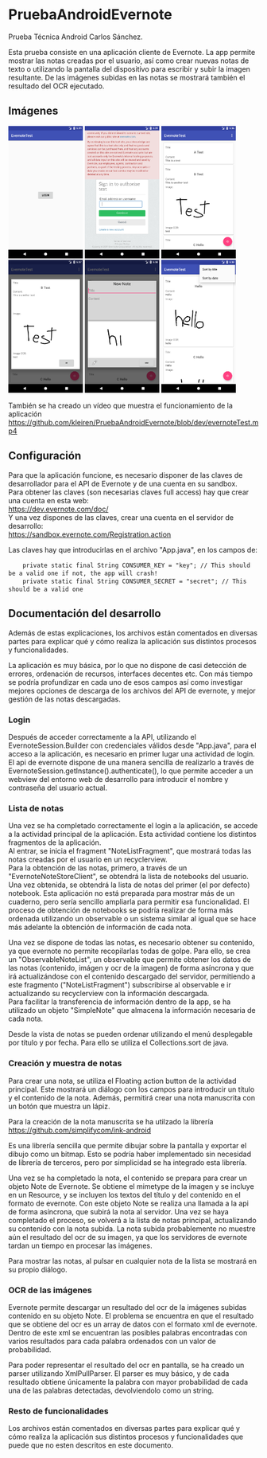 # PruebaAndroidEvernote
Prueba Técnica Android Carlos Sánchez.

Esta prueba consiste en una aplicación cliente de Evernote. La app permite mostrar las notas creadas por el usuario, así como crear nuevas notas de texto o utilizando la pantalla del dispositivo para escribir y subir la imagen resultante. De las imágenes subidas en las notas se mostrará también el resultado del OCR ejecutado.

## Imágenes

<img src="screenshots/s5.png" width="150">  <img src="screenshots/s7.png" width="150">  <img src="screenshots/s1.png" width="150">  <img src="screenshots/s2.png" width="150">  <img src="screenshots/s3.png" width="150">  <img src="screenshots/s4.png" width="150">   

También se ha creado un vídeo que muestra el funcionamiento de la aplicación
https://github.com/kleiren/PruebaAndroidEvernote/blob/dev/evernoteTest.mp4


## Configuración
Para que la aplicación funcione, es necesario disponer de las claves de desarrollador para el API de Evernote y de una cuenta en su sandbox.   
Para obtener las claves (son necesarias claves full access) hay que crear una cuenta en esta web:  
https://dev.evernote.com/doc/  
Y una vez dispones de las claves, crear una cuenta en el servidor de desarrollo:  
https://sandbox.evernote.com/Registration.action  

Las claves hay que introducirlas en el archivo "App.java", en los campos de:
```
    private static final String CONSUMER_KEY = "key"; // This should be a valid one if not, the app will crash!
    private static final String CONSUMER_SECRET = "secret"; // This should be a valid one
```
## Documentación del desarrollo

Además de estas explicaciones, los archivos están comentados en diversas partes para explicar qué y cómo realiza la aplicación sus distintos procesos y funcionalidades.

La aplicación es muy básica, por lo que no dispone de casi detección de errores, ordenación de recursos, interfaces decentes etc. Con más tiempo se podría profundizar en cada uno de esos campos así como  investigar mejores opciones de descarga de los archivos del API de evernote, y mejor gestión de las notas descargadas.

### Login
Después de acceder correctamente a la API, utilizando el EvernoteSession.Builder con credenciales válidos desde "App.java", para el acceso a la aplicación, es necesario en primer lugar una actividad de login.
El api de evernote dispone de una manera sencilla de realizarlo a través de EvernoteSession.getInstance().authenticate(), lo que permite acceder a un webview del entorno web de desarrollo para introducir el nombre y contraseña del usuario actual.


### Lista de notas
Una vez se ha completado correctamente el login a la aplicación, se accede a la actividad principal de la aplicación. Esta actividad contiene los distintos fragmentos de la aplicación.    
Al entrar, se inicia el fragment "NoteListFragment", que mostrará todas las notas creadas por el usuario en un recyclerview.    
Para la obtención de las notas, primero, a través de un "EvernoteNoteStoreClient", se obtendrá la lista de notebooks del usuario. Una vez obtenida, se obtendrá la lista de notas del primer (el por defecto) notebook. Esta aplicación no está preparada para mostrar más de un cuaderno, pero sería sencillo ampliarla para permitir esa funcionalidad. El proceso de obtención de notebooks se podría realizar de forma más ordenada utilizando un observable o un sistema similar al igual que se hace más adelante la obtención de información de cada nota.   

Una vez se dispone de todas las notas, es necesario obtener su contenido, ya que evernote no permite recopilarlas todas de golpe. Para ello, se crea un "ObservableNoteList", un observable que permite obtener los datos de las notas (contenido, imágen y ocr de la imagen) de forma asíncrona y que irá actualizándose con el contenido descargado del servidor, permitiendo a este fragmento ("NoteListFragment") subscribirse al observable e ir actualizando su recyclerview con la información descargada.  
Para facilitar la transferencia de información dentro de la app, se ha utilizado un objeto "SimpleNote" que almacena la información necesaria de cada nota.

Desde la vista de notas se pueden ordenar utilizando el menú desplegable por título y por fecha. Para ello se utiliza el Collections.sort de java.

### Creación y muestra de notas
Para crear una nota, se utiliza el Floating action button de la actividad principal. Este mostrará un diálogo con los campos para introducir un título y el contenido de la nota. Además, permitirá crear una nota manuscrita con un botón que muestra un lápiz. 

Para la creación de la nota manuscrita se ha utilzado la librería https://github.com/simplifycom/ink-android

Es una librería sencilla que permite dibujar sobre la pantalla y exportar el dibujo como un bitmap. Esto se podría haber implementado sin necesidad de librería de terceros, pero por simplicidad se ha integrado esta librería.

Una vez se ha completado la nota, el contenido se prepara para crear un objeto Note de Evernote. Se obtiene el mimetype de la imagen y se incluye en un Resource, y se incluyen los textos del título y del contenido en el formato de evernote. 
Con este objeto Note se realiza una llamada a la api de forma asíncrona, que subirá la nota al servidor.
Una vez se haya completado el proceso, se volverá a la lista de notas principal, actualizando su contenido con la nota subida.
La nota subida probablemente no muestre aún el resultado del ocr de su imagen, ya que los servidores de evernote tardan un tiempo en procesar las imágenes.


Para mostrar las notas, al pulsar en cualquier nota de la lista se mostrará en su propio diálogo.


### OCR de las imágenes
Evernote permite descargar un resultado del ocr de la imágenes subidas contenido en su objeto Note. El problema se encuentra en que el resultado que se obtiene del ocr es un array de datos con el formato xml de evernote. Dentro de este xml se encuentran las posibles palabras encontradas con varios resultados para cada palabra ordenados con un valor de probabilidad. 

Para poder representar el resultado del ocr en pantalla, se ha creado un parser utilizando XmlPullParser. El parser es muy básico, y de cada resultado obtiene únicamente la palabra con mayor probabilidad de cada una de las palabras detectadas, devolviendolo como un string.

### Resto de funcionalidades
Los archivos están comentados en diversas partes para explicar qué y cómo realiza la aplicación sus distintos procesos y funcionalidades que puede que no esten descritos en este documento.





